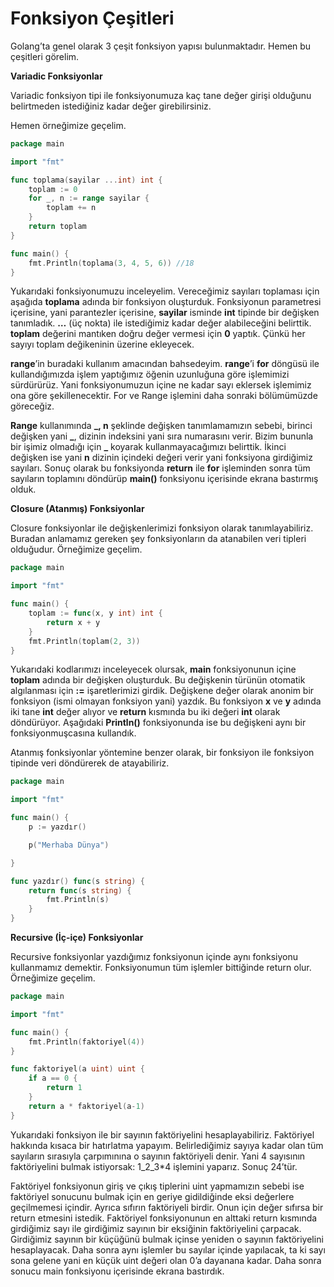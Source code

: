 # Fonksiyon Çeşitleri

Golang’ta genel olarak 3 çeşit fonksiyon yapısı bulunmaktadır. Hemen bu çeşitleri görelim.

**Variadic Fonksiyonlar**

Variadic fonksiyon tipi ile fonksiyonumuza kaç tane değer girişi olduğunu belirtmeden istediğiniz kadar değer girebilirsiniz.

Hemen örneğimize geçelim.

```go
package main

import "fmt"

func toplama(sayilar ...int) int {
    toplam := 0
    for _, n := range sayilar {
        toplam += n
    }
    return toplam
}

func main() {
    fmt.Println(toplama(3, 4, 5, 6)) //18
}
```

Yukarıdaki fonksiyonumuzu inceleyelim. Vereceğimiz sayıları toplaması için aşağıda **toplama** adında bir fonksiyon oluşturduk. Fonksiyonun parametresi içerisine, yani parantezler içerisine, **sayilar** isminde **int** tipinde bir değişken tanımladık. **…** (üç nokta) ile istediğimiz kadar değer alabileceğini belirttik. **toplam** değerini mantıken doğru değer vermesi için **0** yaptık. Çünkü her sayıyı toplam değikeninin üzerine ekleyecek.

**range**’in buradaki kullanım amacından bahsedeyim. **range**’i **for** döngüsü ile kullandığımızda işlem yaptığımız öğenin uzunluğuna göre işlemimizi sürdürürüz. Yani fonksiyonumuzun içine ne kadar sayı eklersek işlemimiz ona göre şekillenecektir. For ve Range işlemini daha sonraki bölümümüzde göreceğiz.

**Range** kullanımında **\_, n** şeklinde değişken tanımlamamızın sebebi, birinci değişken yani **\_**, dizinin indeksini yani sıra numarasını verir. Bizim bununla bir işimiz olmadığı için **\_** koyarak kullanmayacağımızı belirttik. İkinci değişken ise yani **n** dizinin içindeki değeri verir yani fonksiyona girdiğimiz sayıları. Sonuç olarak bu fonksiyonda **return** ile **for** işleminden sonra tüm sayıların toplamını döndürüp **main()** fonksiyonu içerisinde ekrana bastırmış olduk.

**Closure (Atanmış) Fonksiyonlar**

Closure fonksiyonlar ile değişkenlerimizi fonksiyon olarak tanımlayabiliriz. Buradan anlamamız gereken şey fonksiyonların da atanabilen veri tipleri olduğudur. Örneğimize geçelim.

```go
package main

import "fmt"

func main() {
    toplam := func(x, y int) int {
        return x + y
    }
    fmt.Println(toplam(2, 3))
}
```

Yukarıdaki kodlarımızı inceleyecek olursak, **main** fonksiyonunun içine **toplam** adında bir değişken oluşturduk. Bu değişkenin türünün otomatik algılanması için **:=** işaretlerimizi girdik. Değişkene değer olarak anonim bir fonksiyon (ismi olmayan fonksiyon yani) yazdık. Bu fonksiyon **x** ve **y** adında iki tane **int** değer alıyor ve **return** kısmında bu iki değeri **int** olarak döndürüyor. Aşağıdaki **Println()** fonksiyonunda ise bu değişkeni aynı bir fonksiyonmuşcasına kullandık.

Atanmış fonksiyonlar yöntemine benzer olarak, bir fonksiyon ile fonksiyon tipinde veri döndürerek de atayabiliriz.

```go
package main

import "fmt"

func main() {
	p := yazdır()

	p("Merhaba Dünya")

}

func yazdır() func(s string) {
	return func(s string) {
		fmt.Println(s)
	}
}
```

**Recursive (İç-içe) Fonksiyonlar**

Recursive fonksiyonlar yazdığımız fonksiyonun içinde aynı fonksiyonu kullanmamız demektir. Fonksiyonumun tüm işlemler bittiğinde return olur. Örneğimize geçelim.

```go
package main

import "fmt"

func main() {
    fmt.Println(faktoriyel(4))
}

func faktoriyel(a uint) uint {
    if a == 0 {
        return 1
    }
    return a * faktoriyel(a-1)
}
```

Yukarıdaki fonksiyon ile bir sayının faktöriyelini hesaplayabiliriz. Faktöriyel hakkında kısaca bir hatırlatma yapayım. Belirlediğimiz sayıya kadar olan tüm sayıların sırasıyla çarpımınına o sayının faktöriyeli denir. Yani 4 sayısının faktöriyelini bulmak istiyorsak: 1\_2\_3\*4 işlemini yaparız. Sonuç 24’tür.

Faktöriyel fonksiyonun giriş ve çıkış tiplerini uint yapmamızın sebebi ise faktöriyel sonucunu bulmak için en geriye gidildiğinde eksi değerlere geçilmemesi içindir. Ayrıca sıfırın faktöriyeli birdir. Onun için değer sıfırsa bir return etmesini istedik. Faktöriyel fonksiyonunun en alttaki return kısmında girdiğimiz sayı ile girdiğimiz sayının bir eksiğinin faktöriyelini çarpacak. Girdiğimiz sayının bir küçüğünü bulmak içinse yeniden o sayının faktöriyelini hesaplayacak. Daha sonra aynı işlemler bu sayılar içinde yapılacak, ta ki sayı sona gelene yani en küçük uint değeri olan 0’a dayanana kadar. Daha sonra sonucu main fonksiyonu içerisinde ekrana bastırdık.
